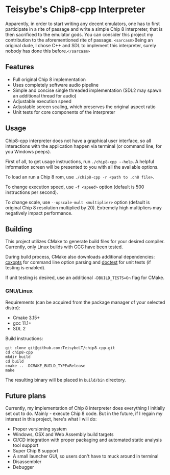 # Teisybe's Chip8-cpp Interpreter

Apparently, in order to start writing any decent emulators, one has to first participate in a rite of passage and write a simple Chip 8 interpreter, that is then sacrificed to the emulator gods. You can consider this project my contribution to the aforementioned rite of passage. `<sarcasm>`Being an original dude, I chose C++ and SDL to implement this interpreter, surely nobody has done this before.`</sarcasm>`

## Features

* Full original Chip 8 implementation
* Uses completely software audio pipeline
* Simple and concise single threaded implementation (SDL2 may spawn an additional thread for audio)
* Adjustable execution speed
* Adjustable screen scaling, which preserves the original aspect ratio
* Unit tests for core components of the interpreter

## Usage

Chip8-cpp interpreter does not have a graphical user interface, so all interactions with the application happen via terminal (or command line, for you Windows peeps).

First of all, to get usage instructions, run `./chip8-cpp --help`. A helpful information screen will be presented to you with all the available options.

To load an run a Chip 8 rom, use `./chip8-cpp -r <path to .ch8 file>`.

To change execution speed, use `-f <speed>` option (default is 500 instructions per second).

To change scale, use `--upscale-mult <multiplier>` option (default is original Chip 8 resolution multiplied by 20). Extremely high multipliers may negatively impact performance.

## Building

This project utilizes CMake to generate build files for your desired compiler. Currently, only Linux builds with GCC have been tested.

During build process, CMake also downloads additional dependencies: [cxxopts](https://github.com/jarro2783/cxxopts) for command line option parsing and [doctest](https://github.com/onqtam/doctest) for unit tests (if testing is enabled).

If unit testing is desired, use an additional `-DBUILD_TESTS=On` flag for CMake.

### GNU/Linux

Requirements (can be acquired from the package manager of your selected distro):
* Cmake 3.15+
* gcc 11.1+
* SDL 2


Build instructions:
```
git clone git@github.com:TeisybeLT/chip8-cpp.git
cd chip8-cpp
mkdir build
cd build
cmake .. -DCMAKE_BUILD_TYPE=Release
make
```

The resulting binary will be placed in `build/bin` directory.

## Future plans

Currently, my implementation of Chip 8 interpreter does everything I initially set out to do. Mainly - execute Chip 8 code. But in the future, if I regain my interest in this project, here's what I will do:

* Proper versioning system
* Windows, OSX and Web Assembly build targets
* CI/CD integration with proper packaging and automated static analysis tool support
* Super Chip 8 support
* A small launcher GUI, so users don't have to muck around in terminal
* Disassembler
* Debugger
